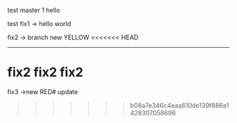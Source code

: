 test master 1
hello   

test fix1 -> hello world

fix2 -> branch new YELLOW
<<<<<<< HEAD

---------------------------

fix2 fix2 fix2
=======
fix3 ->new RED# update
>>>>>>> b08a7e346c4eaa610de139f886e1428307058696
